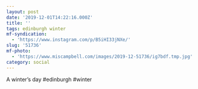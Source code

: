 ```yaml
---
layout: post
date: '2019-12-01T14:22:16.000Z'
title: ''
tags: edinburgh winter
mf-syndication:
  - 'https://www.instagram.com/p/B5iHI33jNXe/'
slug: '51736'
mf-photo:
  - 'https://www.miscampbell.com/images/2019-12-51736/ig7bdf.tmp.jpg'
category: social
---
```

A winter’s day #edinburgh #winter

